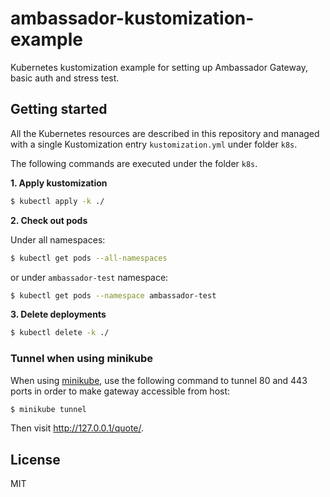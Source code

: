 # ambassador-kustomization-example

Kubernetes kustomization example for setting up Ambassador Gateway, basic auth and stress test.

## Getting started

All the Kubernetes resources are described in this repository and managed with a single Kustomization entry `kustomization.yml` under folder `k8s`.

The following commands are executed under the folder `k8s`.

**1. Apply kustomization**

```bash
$ kubectl apply -k ./
```

**2. Check out pods**

Under all namespaces:

```bash
$ kubectl get pods --all-namespaces
```

or under `ambassador-test` namespace:

```bash
$ kubectl get pods --namespace ambassador-test
```

**3. Delete deployments**

```bash
$ kubectl delete -k ./
```

### Tunnel when using minikube

When using [minikube](https://minikube.sigs.k8s.io/docs/start/), use the following command to tunnel 80 and 443 ports in order to make gateway accessible from host:

```bash
$ minikube tunnel
```

Then visit http://127.0.0.1/quote/.

## License

MIT
